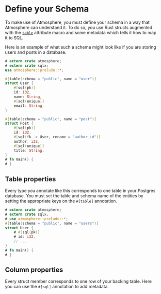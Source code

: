 # Define your Schema

To make use of Atmosphere, you must define your schema in a way that Atmosphere
can understand it. To do so, you use Rust structs augmented with the [`table`]
attribute macro and some metadata which tells it how to map it to SQL.

Here is an example of what such a schema might look like if you are storing
users and posts in a database.

```rust
# extern crate atmosphere;
# extern crate sqlx;
use atmosphere::prelude::*;

#[table(schema = "public", name = "user")]
struct User {
    #[sql(pk)]
    id: i32,
    name: String,
    #[sql(unique)]
    email: String,
}

#[table(schema = "public", name = "post")]
struct Post {
    #[sql(pk)]
    id: i32,
    #[sql(fk -> User, rename = "author_id")]
    author: i32,
    #[sql(unique)]
    title: String,
}
# fn main() {
# }
```

## Table properties

Every type you annotate like this corresponds to one table in your Postgres
database. You must set the table and schema name of the entities by setting
the appropriate keys on the `#[table]` annotation.

```rust
# extern crate atmosphere;
# extern crate sqlx;
# use atmosphere::prelude::*;
#[table(schema = "public", name = "users")]
struct User {
    # #[sql(pk)]
    # id: i32,
    // ...
}
# fn main() {
# }
```

## Column properties

Every struct member corresponds to one row of your backing table. Here you can
use the `#[sql]` annotation to add metadata.

[`table`]: https://docs.rs/atmosphere/latest/atmosphere/attr.table.html
